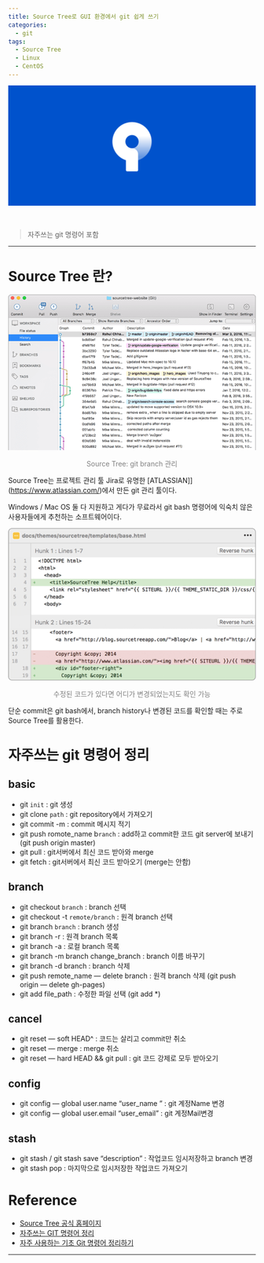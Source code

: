 ```yaml
---
title: Source Tree로 GUI 환경에서 git 쉽게 쓰기
categories:
  - git
tags:
  - Source Tree
  - Linux
  - CentOS
---
```


![Preview](/assets/contents/2020-09-18/source_tree.png)

<br>

> 자주쓰는 git 명령어 포함

<!-- more -->

---

# Source Tree 란?

![mac](/assets/contents/2020-09-18/hero-mac-screenshot.png)

<p style="color:gray; font-size:100%;" align="center">Source Tree: git branch 관리</p>

Source Tree는 프로젝트 관리 툴 Jira로 유명한 [ATLASSIAN]](https://www.atlassian.com/)에서 만든 git 관리 툴이다.

Windows / Mac OS 둘 다 지원하고 게다가 무료라서 git bash 명령어에 익숙치 않은 사용자들에게 추천하는 소프트웨어이다.

![mac](/assets/contents/2020-09-18/left_image.png)

<p style="color:gray; font-size:100%;" align="center">수정된 코드가 있다면 어디가 변경되었는지도 확인 가능</p>

단순 commit은 git bash에서, branch history나 변경된 코드를 확인할 때는 주로 Source Tree를 활용한다.

# 자주쓰는 git 명령어 정리

## basic

- git `init` : git 생성
- git clone `path` : git repository에서 가져오기
- git commit -m : commit 메시지 적기
- git push romote_name b`ranch` : add하고 commit한 코드 git server에 보내기 (git push origin master)
- git pull : git서버에서 최신 코드 받아와 merge
- git fetch : git서버에서 최신 코드 받아오기 (merge는 안함)

## branch

- git checkout `branch` : branch 선택
- git checkout -t `remote/branch` : 원격 branch 선택
- git branch `branch` : branch 생성
- git branch -r : 원격 branch 목록
- git branch -a : 로컬 branch 목록
- git branch -m branch change_branch : branch 이름 바꾸기
- git branch -d branch : branch 삭제
- git push remote_name — delete branch : 원격 branch 삭제 (git push origin — delete gh-pages)
- git add file_path : 수정한 파일 선택 (git add \*)

## cancel

- git reset — soft HEAD^ : 코드는 살리고 commit만 취소
- git reset — merge : merge 취소
- git reset — hard HEAD && git pull : git 코드 강제로 모두 받아오기

## config

- git config — global user.name “user_name ” : git 계정Name 변경
- git config — global user.email “user_email” : git 계정Mail변경

## stash

- git stash / git stash save “description” : 작업코드 임시저장하고 branch 변경
- git stash pop : 마지막으로 임시저장한 작업코드 가져오기

# Reference

- [Source Tree 공식 홈페이지](https://www.sourcetreeapp.com/)
- [자주쓰는 GIT 명령어 정리](https://thecodinglog.github.io/git/2019/06/13/git-frequently.html)
- [자주 사용하는 기초 Git 명령어 정리하기](https://medium.com/@pks2974/%EC%9E%90%EC%A3%BC-%EC%82%AC%EC%9A%A9%ED%95%98%EB%8A%94-%EA%B8%B0%EC%B4%88-git-%EB%AA%85%EB%A0%B9%EC%96%B4-%EC%A0%95%EB%A6%AC%ED%95%98%EA%B8%B0-533b3689db81)

---
